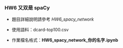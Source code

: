 ### HW6 又双是 spaCy

- 題目詳細說明請參考 _HW6_spacy_network_

- 使用語料：dcard-top100.csv

- 作業檔名格式：**HW6_spacy_network_你的名字.ipynb**
